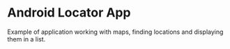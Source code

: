 # Android Locator App

Example of application working with maps, finding locations and displaying them in a list.
